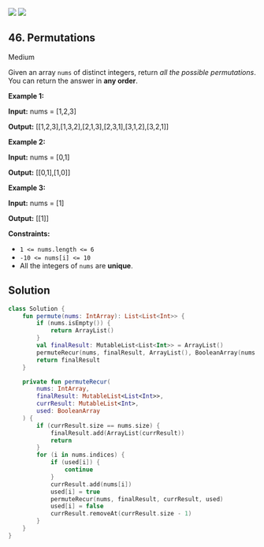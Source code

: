 [![](https://img.shields.io/github/stars/javadev/LeetCode-in-Kotlin?label=Stars&style=flat-square)](https://github.com/javadev/LeetCode-in-Kotlin)
[![](https://img.shields.io/github/forks/javadev/LeetCode-in-Kotlin?label=Fork%20me%20on%20GitHub%20&style=flat-square)](https://github.com/javadev/LeetCode-in-Kotlin/fork)

## 46\. Permutations

Medium

Given an array `nums` of distinct integers, return _all the possible permutations_. You can return the answer in **any order**.

**Example 1:**

**Input:** nums = [1,2,3]

**Output:** [[1,2,3],[1,3,2],[2,1,3],[2,3,1],[3,1,2],[3,2,1]]

**Example 2:**

**Input:** nums = [0,1]

**Output:** [[0,1],[1,0]]

**Example 3:**

**Input:** nums = [1]

**Output:** [[1]]

**Constraints:**

*   `1 <= nums.length <= 6`
*   `-10 <= nums[i] <= 10`
*   All the integers of `nums` are **unique**.

## Solution

```kotlin
class Solution {
    fun permute(nums: IntArray): List<List<Int>> {
        if (nums.isEmpty()) {
            return ArrayList()
        }
        val finalResult: MutableList<List<Int>> = ArrayList()
        permuteRecur(nums, finalResult, ArrayList(), BooleanArray(nums.size))
        return finalResult
    }

    private fun permuteRecur(
        nums: IntArray,
        finalResult: MutableList<List<Int>>,
        currResult: MutableList<Int>,
        used: BooleanArray
    ) {
        if (currResult.size == nums.size) {
            finalResult.add(ArrayList(currResult))
            return
        }
        for (i in nums.indices) {
            if (used[i]) {
                continue
            }
            currResult.add(nums[i])
            used[i] = true
            permuteRecur(nums, finalResult, currResult, used)
            used[i] = false
            currResult.removeAt(currResult.size - 1)
        }
    }
}
```
